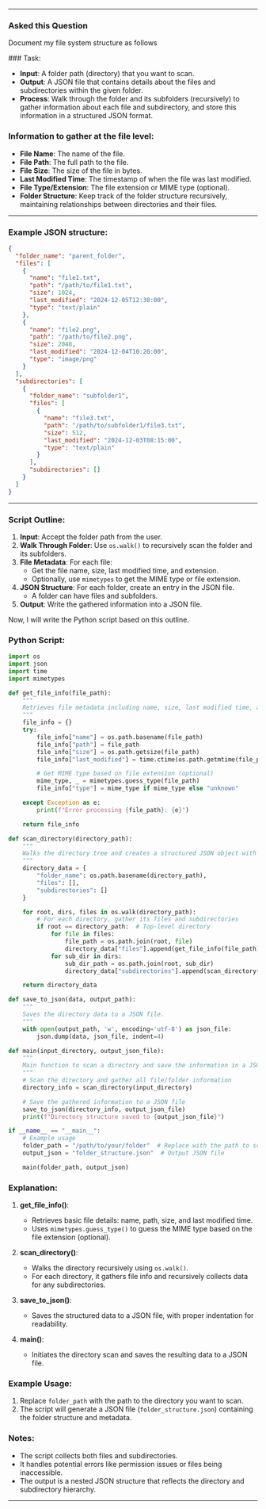 <hr>
<div class="question-header">
<h3>Asked this Question</h3>
<p>Document my file system structure as follows</p>
</div>
### Task:

- **Input**: A folder path (directory) that you want to scan.
- **Output**: A JSON file that contains details about the files and subdirectories within the given folder.
- **Process**: Walk through the folder and its subfolders (recursively) to gather information about each file and subdirectory, and store this information in a structured JSON format.

### Information to gather at the file level:

- **File Name**: The name of the file.
- **File Path**: The full path to the file.
- **File Size**: The size of the file in bytes.
- **Last Modified Time**: The timestamp of when the file was last modified.
- **File Type/Extension**: The file extension or MIME type (optional).
- **Folder Structure**: Keep track of the folder structure recursively, maintaining relationships between directories and their files.

<hr>

### Example JSON structure:

```json
{
  "folder_name": "parent_folder",
  "files": [
    {
      "name": "file1.txt",
      "path": "/path/to/file1.txt",
      "size": 1024,
      "last_modified": "2024-12-05T12:30:00",
      "type": "text/plain"
    },
    {
      "name": "file2.png",
      "path": "/path/to/file2.png",
      "size": 2048,
      "last_modified": "2024-12-04T10:20:00",
      "type": "image/png"
    }
  ],
  "subdirectories": [
    {
      "folder_name": "subfolder1",
      "files": [
        {
          "name": "file3.txt",
          "path": "/path/to/subfolder1/file3.txt",
          "size": 512,
          "last_modified": "2024-12-03T08:15:00",
          "type": "text/plain"
        }
      ],
      "subdirectories": []
    }
  ]
}
```

---

### Script Outline:

1. **Input**: Accept the folder path from the user.
2. **Walk Through Folder**: Use `os.walk()` to recursively scan the folder and its subfolders.
3. **File Metadata**: For each file:
   - Get the file name, size, last modified time, and extension.
   - Optionally, use `mimetypes` to get the MIME type or file extension.
4. **JSON Structure**: For each folder, create an entry in the JSON file.
   - A folder can have files and subfolders.
5. **Output**: Write the gathered information into a JSON file.

Now, I will write the Python script based on this outline.

### Python Script:

```python
import os
import json
import time
import mimetypes

def get_file_info(file_path):
    """
    Retrieves file metadata including name, size, last modified time, and MIME type.
    """
    file_info = {}
    try:
        file_info["name"] = os.path.basename(file_path)
        file_info["path"] = file_path
        file_info["size"] = os.path.getsize(file_path)
        file_info["last_modified"] = time.ctime(os.path.getmtime(file_path))

        # Get MIME type based on file extension (optional)
        mime_type, _ = mimetypes.guess_type(file_path)
        file_info["type"] = mime_type if mime_type else "unknown"

    except Exception as e:
        print(f"Error processing {file_path}: {e}")

    return file_info

def scan_directory(directory_path):
    """
    Walks the directory tree and creates a structured JSON object with file and folder details.
    """
    directory_data = {
        "folder_name": os.path.basename(directory_path),
        "files": [],
        "subdirectories": []
    }

    for root, dirs, files in os.walk(directory_path):
        # For each directory, gather its files and subdirectories
        if root == directory_path:  # Top-level directory
            for file in files:
                file_path = os.path.join(root, file)
                directory_data["files"].append(get_file_info(file_path))
            for sub_dir in dirs:
                sub_dir_path = os.path.join(root, sub_dir)
                directory_data["subdirectories"].append(scan_directory(sub_dir_path))

    return directory_data

def save_to_json(data, output_path):
    """
    Saves the directory data to a JSON file.
    """
    with open(output_path, 'w', encoding='utf-8') as json_file:
        json.dump(data, json_file, indent=4)

def main(input_directory, output_json_file):
    """
    Main function to scan a directory and save the information in a JSON file.
    """
    # Scan the directory and gather all file/folder information
    directory_info = scan_directory(input_directory)

    # Save the gathered information to a JSON file
    save_to_json(directory_info, output_json_file)
    print(f"Directory structure saved to {output_json_file}")

if __name__ == "__main__":
    # Example usage
    folder_path = "/path/to/your/folder"  # Replace with the path to scan
    output_json = "folder_structure.json"  # Output JSON file

    main(folder_path, output_json)
```

### Explanation:

1. **get_file_info()**:

   - Retrieves basic file details: name, path, size, and last modified time.
   - Uses `mimetypes.guess_type()` to guess the MIME type based on the file extension (optional).

2. **scan_directory()**:

   - Walks the directory recursively using `os.walk()`.
   - For each directory, it gathers file info and recursively collects data for any subdirectories.

3. **save_to_json()**:

   - Saves the structured data to a JSON file, with proper indentation for readability.

4. **main()**:
   - Initiates the directory scan and saves the resulting data to a JSON file.

### Example Usage:

1. Replace `folder_path` with the path to the directory you want to scan.
2. The script will generate a JSON file (`folder_structure.json`) containing the folder structure and metadata.

### Notes:

- The script collects both files and subdirectories.
- It handles potential errors like permission issues or files being inaccessible.
- The output is a nested JSON structure that reflects the directory and subdirectory hierarchy.
<hr>

